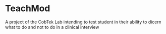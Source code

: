 # TeachMod
A project of the CobTek Lab intending to test student in their ability to dicern what to do and not to do in a clinical interview

